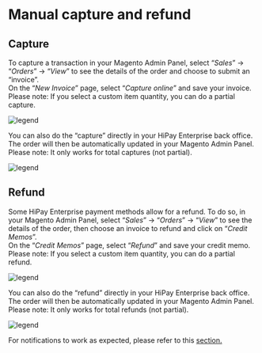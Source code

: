 # Manual capture and refund

## Capture

To capture a transaction in your Magento Admin Panel, select “_Sales_” -> “_Orders_” -> “_View_” to see the details of the order and choose to submit an “invoice”.  
On the “_New Invoice_” page, select “_Capture online_” and save your invoice.  
Please note: If you select a custom item quantity, you can do a partial capture.

![legend](images/capture_manual.png)

You can also do the “capture” directly in your HiPay Enterprise back office. The order will then be automatically updated in your Magento Admin Panel.  
Please note: It only works for total captures (not partial).

![legend](images/capture_manual_tpp.png)

## Refund

Some HiPay Enterprise payment methods allow for a refund. To do so, in your Magento Admin Panel, select “_Sales_” -> “_Orders_” -> “_View_” to see the details of the order, then choose an invoice to refund and click on “_Credit Memos_”.  
On the “_Credit Memos_” page, select “_Refund_” and save your credit memo.  
Please note: If you select a custom item quantity, you can do a partial refund.

![legend](images/refund_manual.png)

You can also do the “refund” directly in your HiPay Enterprise back office. The order will then be automatically updated in your Magento Admin Panel.  
Please note: It only works for total refunds (not partial).

![legend](images/refund_manual_tpp.png)

<div class="alert alert-warning">
	<i class="fa fa-warning"></i>
	For notifications to work as expected, please refer to this <a href="#platform-configuration-customized-notifications">section.</a>
</div>
